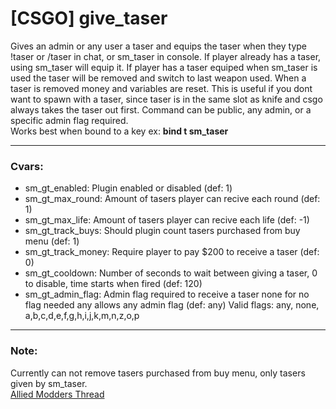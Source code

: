 # [CSGO] give_taser
Gives an admin or any user a taser and equips the taser when they type !taser or /taser in chat, or sm_taser in console. If player already has a taser, using sm_taser will equip it. If player has a taser equiped when sm_taser is used the taser will be removed and switch to last weapon used. When a taser is removed money and variables are reset. This is useful if you dont want to spawn with a taser, since taser is in the same slot as knife and csgo always takes the taser out first. Command can be public, any admin, or a specific admin flag required.   
Works best when bound to a key ex:  **bind t sm_taser**

---
### Cvars:  
* sm_gt_enabled: Plugin enabled or disabled (def: 1)
* sm_gt_max_round: Amount of tasers player can recive each round (def: 1)
* sm_gt_max_life: Amount of tasers player can recive each life (def: -1)
* sm_gt_track_buys: Should plugin count tasers purchased from buy menu (def: 1)
* sm_gt_track_money: Require player to pay $200 to receive a taser (def: 0)
* sm_gt_cooldown: Number of seconds to wait between giving a taser, 0 to disable, time starts when fired (def: 120)
* sm_gt_admin_flag: Admin flag required to receive a taser none for no flag needed any allows any admin flag (def: any)
Valid flags: any, none, a,b,c,d,e,f,g,h,i,j,k,m,n,z,o,p

---
### Note:
Currently can not remove tasers purchased from buy menu, only tasers given by sm_taser.  
[Allied Modders Thread](https://forums.alliedmods.net/showthread.php?t=286092 "Allied Modders Thread")